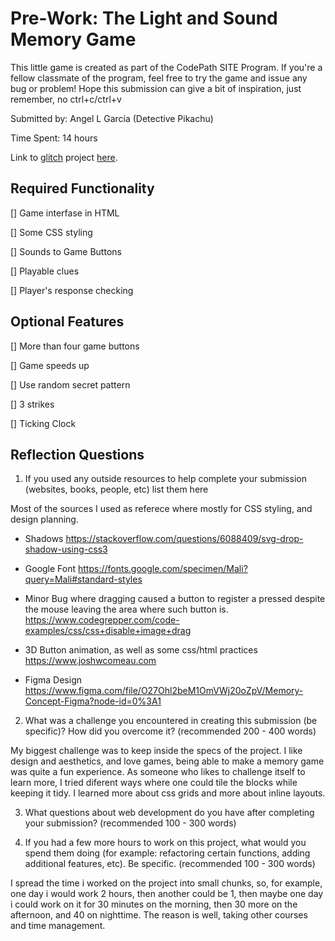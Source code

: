 # Pre-Work: The Light and Sound Memory Game

This little game is created as part of the CodePath SITE Program. If you're a fellow classmate of the program, feel free to try the game and issue any bug or problem! Hope this submission can give a bit of inspiration, just remember, no ctrl+c/ctrl+v

Submitted by: Angel L García (Detective Pikachu)

Time Spent: 14 hours

Link to [glitch](https://glitch.com) project [here]().

## Required Functionality

[] Game interfase in HTML

[] Some CSS styling

[] Sounds to Game Buttons

[] Playable clues

[] Player's response checking


## Optional Features

[] More than four game buttons

[] Game speeds up

[] Use random secret pattern

[] 3 strikes

[] Ticking Clock


## Reflection Questions

1. If you used any outside resources to help complete your submission (websites, books, people, etc) list them here

Most of the sources I used as referece where mostly for CSS styling, and design planning.

- Shadows
    https://stackoverflow.com/questions/6088409/svg-drop-shadow-using-css3


- Google Font
    https://fonts.google.com/specimen/Mali?query=Mali#standard-styles

- Minor Bug where dragging caused a button to register a pressed despite the mouse leaving the area where such button is.
    https://www.codegrepper.com/code-examples/css/css+disable+image+drag

- 3D Button animation, as well as some css/html practices
    https://www.joshwcomeau.com

- Figma Design
    https://www.figma.com/file/O27Ohl2beM1OmVWj20oZpV/Memory-Concept-Figma?node-id=0%3A1

2. What was a challenge you encountered in creating this submission (be specific)? How did you overcome it? (recommended 200 - 400 words)

My biggest challenge was to keep inside the specs of the project. I like design and aesthetics, and love games, being able to make a memory game was quite a fun experience. As someone who likes to challenge itself to learn more, I tried diferent ways where one could tile the blocks while keeping it tidy. I learned more about css grids and more about inline layouts. 

3. What questions about web development do you have after completing your submission? (recommended 100 - 300 words)

4. If you had a few more hours to work on this project, what would you spend them doing (for example: refactoring certain functions, adding additional features, etc). Be specific. (recommended 100 - 300 words)




I spread the time i worked on the project into small chunks, so, for example, one day i would work 2 hours, then another could be 1, then maybe one day i could work on it for 30 minutes on the morning, then 30 more on the afternoon, and 40 on nighttime. The reason is well, taking other courses and time management.